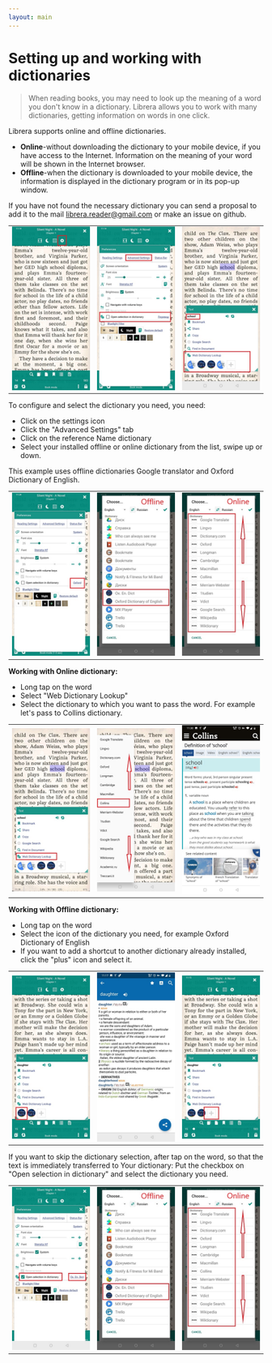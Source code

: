 ```yaml
---
layout: main
---
```


# Setting up and working with dictionaries

> When reading books, you may need to look up the meaning of a word you don't know in a dictionary. Librera allows you to work with many dictionaries, getting information on words in one click.

Librera supports online and offline dictionaries.

* **Online**-without downloading the dictionary to your mobile device, if you have access to the Internet. Information on the meaning of your word will be shown in the Internet browser.
* **Offline**-when the dictionary is downloaded to your mobile device, the information is displayed in the dictionary program or in its pop-up window.

If you have not found the necessary dictionary you can send a proposal to add it to the mail librera.reader@gmail.com or make an issue on github.

||||
|-|-|-|
|![](1.jpg)|![](2.jpg)|![](3.jpg)|


To configure and select the dictionary you need, you need:
* Click on the settings icon
* Click the "Advanced Settings" tab 
* Click on the reference Name dictionary
* Select your installed offline or online dictionary from the list, swipe up or down. 

This example uses offline dictionaries Google translator and Oxford Dictionary of English.

||||
|-|-|-|
|![](4.jpg)|![](55.jpg)|![](66.jpg)|


**Working with Online dictionary:**
* Long tap on the word
* Select "Web Dictionary Lookup"
* Select the dictionary to which you want to pass the word. For example let's pass to Collins dictionary.


||||
|-|-|-|
|![](7.jpg)|![](8.jpg)|![](9.jpg)|

**Working with Offline dictionary:**
* Long tap on the word
* Select the icon of the dictionary you need, for example Oxford Dictionary of English
* If you want to add a shortcut to another dictionary already installed, click the "plus" icon and select it.

||||
|-|-|-|
|![](10.jpg)|![](11.jpg)|![](12.jpg)|


If you want to skip the dictionary selection, after tap on the word, so that the text is immediately transferred to Your dictionary:
Put the checkbox on "Open selection in dictionary" and select the dictionary you need.

||||
|-|-|-|
|![](13.jpg)|![](55.jpg)|![](66.jpg)|



